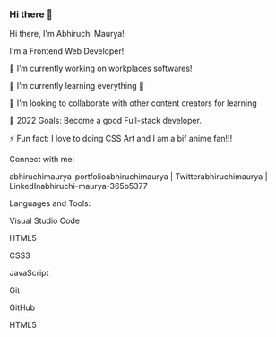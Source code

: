 ### Hi there 👋

<!--
**AbhiruchiMaurya/abhiruchimaurya** is a ✨ _special_ ✨ repository because its `README.md` (this file) appears on your GitHub profile.
-->

Hi there, I'm Abhiruchi Maurya!

I'm a Frontend Web Developer!

🔭 I’m currently working on workplaces softwares!

🌱 I’m currently learning everything 🤣

👯 I’m looking to collaborate with other content creators for learning

🥅 2022 Goals: Become a good Full-stack developer.

⚡ Fun fact: I love to doing CSS Art and I am a bif anime fan!!!

Connect with me:

abhiruchimaurya-portfolioabhiruchimaurya | Twitterabhiruchimaurya | LinkedInabhiruchi-maurya-365b5377

Languages and Tools:

Visual Studio Code

HTML5

CSS3

JavaScript

Git

GitHub

HTML5



